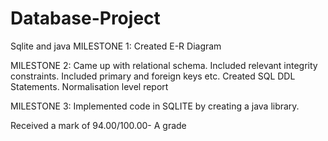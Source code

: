 # Database-Project
Sqlite and java
MILESTONE 1:
Created E-R Diagram

MILESTONE 2:
Came up with relational schema.
Included relevant integrity constraints.
Included primary and foreign keys etc.
Created SQL DDL Statements.
Normalisation level report

MILESTONE 3:
Implemented code in SQLITE by creating a java library.

Received a mark of 94.00/100.00- A grade
